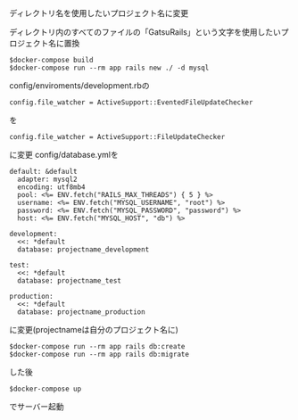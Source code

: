 ディレクトリ名を使用したいプロジェクト名に変更

ディレクトリ内のすべてのファイルの「GatsuRails」という文字を使用したいプロジェクト名に置換
```
$docker-compose build
$docker-compose run --rm app rails new ./ -d mysql
```
config/enviroments/development.rbの
```
config.file_watcher = ActiveSupport::EventedFileUpdateChecker
```
を
```
config.file_watcher = ActiveSupport::FileUpdateChecker
```
に変更
config/database.ymlを
```
default: &default
  adapter: mysql2
  encoding: utf8mb4
  pool: <%= ENV.fetch("RAILS_MAX_THREADS") { 5 } %>
  username: <%= ENV.fetch("MYSQL_USERNAME", "root") %>
  password: <%= ENV.fetch("MYSQL_PASSWORD", "password") %>
  host: <%= ENV.fetch("MYSQL_HOST", "db") %>

development:
  <<: *default
  database: projectname_development

test:
  <<: *default
  database: projectname_test

production:
  <<: *default
  database: projectname_production
```
に変更(projectnameは自分のプロジェクト名に)
```
$docker-compose run --rm app rails db:create
$docker-compose run --rm app rails db:migrate
```
した後
```
$docker-compose up
```
でサーバー起動
